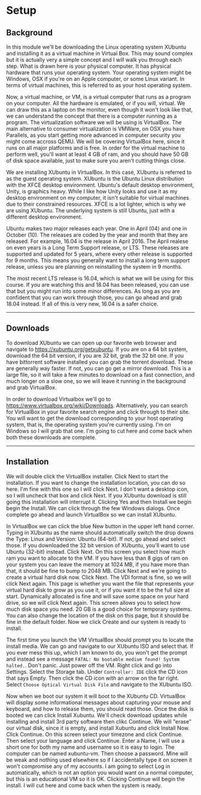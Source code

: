 # Setup

## Background

In this module we'll be downloading the Linux operating system XUbuntu and installing it as a virtual machine in Virtual Box. This may sound complex but it is actually very a simple concept and I will walk you through each step. What is drawn here is your physical computer. It has physical hardware that runs your operating system. Your operating system might be Windows, OSX if you're on an Apple computer, or some Linux variant. In terms of virtual machines, this is referred to as your host operating system. 

Now, a virtual machine, or VM, is a virtual computer that runs as a program on your computer. All the hardware is emulated, or if you will, virtual. We can draw this as a laptop on the monitor, even though it won't look like that, we can understand the concept that there is a computer running as a program. The virtualization software we will be using is VirtualBox. The main alternative to consumer virtualization is VMWare, on OSX you have Parallels, as you start getting more advanced in computer security you might come accross QEMU. We will be covering VirtualBox here, since it runs on all major platforms and is free. In order for the virtual machine to perform well, you'll want at least 4 GB of ram, and you should have 50 GB of disk space available, just to make sure you aren't cutting things close. 

We are installing XUbuntu in VirtualBox. In this case, XUbuntu is referred to as the guest operating system. XUbuntu is the Ubuntu Linux distribution with the XFCE desktop environment. Ubuntu's default desktop environment, Unity, is graphics heavy. While I like how Unity looks and use it as my desktop environment on my computer, it isn't suitable for virtual machines due to their constrained resources. XFCE is a lot lighter, which is why we are using XUbuntu. The underlying system is still Ubuntu, just with a different desktop environment. 

Ubuntu makes two major releases each year. One in April (04) and one in October (10). The releases are coded by the year and month that they are released. For example, 16.04 is the release in April 2016. The April realese on even years is a Long Term Support release, or LTS. These releases are supported and updated for 5 years, where every other release is supported for 9 months. This means you generally want to install a long term support release, unless you are planning on reinstalling the system in 9 months.

The most recent LTS release is 16.04, which is what we will be using for this course. If you are watching this and 18.04 has been released, you can use that but you might run into some minor differences. As long as you are confident that you can work through those, you can go ahead and grab 18.04 instead. If all of this is very new, 16.04 is a safer choice. 

----

## Downloads

To download XUbuntu we can open up our favorite web browser and navigate to https://xubuntu.org/getxubuntu. If you are on a 64 bit system, download the 64 bit version, if you are 32 bit, grab the 32 bit one. If you have bittorrent software installed you can grab the torrent download. These are generally way faster. If not, you can go get a mirror download. This is a large file, so it will take a few minutes to download on a fast connection, and much longer on a slow one, so we will leave it running in the background and grab VirtualBox. 

In order to download Virtualbox we'll go to https://www.virtualbox.org/wiki/Downloads. Alternatively, you can search for VirtualBox in your favorite search engine and click through to their site. You will want to get the download corresponding to your host operating system, that is, the operating system you're currently using. I'm on Windows so I will grab that one. I'm going to cut here and come back when both these downloads are complete.

----

## Installation

We will double click the VirtualBox installer. Click Next to start the installation. If you want to change the installation location, you can do so here. I'm fine with this one so I will click Next. I don't want a desktop icon, so I will uncheck that box and click Next. If you XUbuntu download is still going this installation will interrupt it. Clicking Yes and then Install we begin begin the Install. We can click through the few Windows dialogs. Once complete go ahead and launch VirtualBox so we can install XUbuntu.

In VirtualBox we can click the blue New button in the upper left hand corner. Typing in XUbuntu as the name should automatically switch the drop downs the Type: Linux and Version: Ubuntu (64-bit). If not, go ahead and select those. If you downloaded the 32 bit version of XUbuntu, you'll want to use Ubuntu (32-bit) instead. Click Next. On this screen you select how much ram you want to allocate to the VM. If you have less than 8 gigs of ram on your system you can leave the memory at 1024 MB, if you have more than that, it should be fine to bump to 2048 MB. Click Next and we're going to create a virtual hard disk now. Click Next. The VDI format is fine, so we will click Next again. This page is whether you want the file that represents your virtual hard disk to grow as you use it, or if you want it to be the full size at start. Dynamically allocated is fine and will save some space on your hard drive, so we will click Next again. This screen allows you to select how much disk space you need. 20 GB is a good choice for temporary systems. You can also change the location of the disk on this page, but it should be fine in the default folder. Now we click Create and our system is ready to install. 

The first time you launch the VM VirtualBox should prompt you to locate the install media. We can go and navigate to our XUbuntu ISO and select that. If you ever mess this up, which I am known to do, you won't get the prompt and instead see a message `FATAL: No bootable medium found! System halted.`. Don't panic. Just power off the VM. Right click and go into Settings. Select the Storage tab. Under `Controller: IDE` click the CD icon that says Empty. Then click the CD icon with an arrow on the far right. Select `Choose Optical Virtual Disk File` and navigate to the XUbuntu ISO.

Now when we boot our system it will boot to the XUbuntu CD. VirtualBox will display some informational messages about capturing your mouse and keyboard, and how to release them, you should read those. Once the disk is booted we can click Install Xubuntu. We'll check download updates while installing and install 3rd party software then clikc Continue. We will "erase" our virtual disk, since it is empty, and install Xubuntu and click Install Now. Click Continue. On this screen select your timezone and click Continue. Then select your language and click Continue. Enter a Name, I will use a short one for both my name and username so it is easy to login. The computer can be named xubuntu-vm. Then choose a password. Mine will be weak and nothing used elsewhere so if I accidentally type it on screen it won't compromise any of my accounts. I am going to select Log in automatically, which is not an option you would want on a normal computer, but this is an educational VM so it is OK. Clicking Continue will begin the install. I will cut here and come back when the system is ready. 
